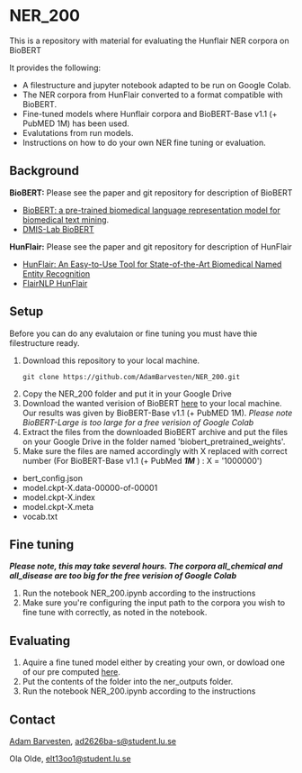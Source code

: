 # NER_200

This is a repository with material for evaluating the Hunflair NER corpora on BioBERT

It provides the following: 
* A filestructure and jupyter notebook adapted to be run on Google Colab.
* The NER corpora from HunFlair converted to a format compatible with BioBERT.
* Fine-tuned models where Hunflair corpora and BioBERT-Base v1.1 (+ PubMED 1M) has been used.
* Evalutations from run models.
* Instructions on how to do your own NER fine tuning or evaluation.

## Background

**BioBERT:**
Please see the paper and git repository for description of BioBERT
* [BioBERT: a pre-trained biomedical language representation model for biomedical text mining](http://doi.org/10.1093/bioinformatics/btz682).
* [DMIS-Lab BioBERT](https://github.com/dmis-lab/biobert/blob/master/README.md)

**HunFlair:**
Please see the paper and git repository for description of HunFlair
* [HunFlair: An Easy-to-Use Tool for State-of-the-Art Biomedical Named Entity Recognition](https://arxiv.org/abs/2008.07347)
* [FlairNLP HunFlair](https://github.com/flairNLP/flair/blob/master/resources/docs/HUNFLAIR.md)


## Setup

Before you can do any evalutaion or fine tuning you must have thie filestructure ready.

1. Download this repository to your local machine.
    ```
    git clone https://github.com/AdamBarvesten/NER_200.git
    ```
2. Copy the NER_200 folder and put it in your Google Drive 
3. Download the wanted verision of BioBERT [here](https://github.com/dmis-lab/biobert/blob/master/README.md#download) to your local machine. Our results was given by BioBERT-Base v1.1 (+ PubMED 1M). _Please note BioBERT-Large is too large for a free verision of Google Colab_
4. Extract the files from the downloaded BioBERT archive and put the files on your Google Drive in the folder named 'biobert_pretrained_weights'.
5. Make sure the files are named accordingly with X replaced with correct number (For BioBERT-Base v1.1 (+ PubMed _**1M**_ ) : X = '1000000')
* bert_config.json 
* model.ckpt-X.data-00000-of-00001
* model.ckpt-X.index
* model.ckpt-X.meta
* vocab.txt


## Fine tuning

***Please note, this may take several hours. The corpora all_chemical and all_disease are too big for the free verision of Google Colab***

1. Run the notebook NER_200.ipynb according to the instructions
2. Make sure you're configuring the input path to the corpora you wish to fine tune with correctly, as noted in the notebook.


## Evaluating

1. Aquire a fine tuned model either by creating your own, or dowload one of our pre computed [here](https://drive.google.com/drive/folders/1TReOc9S4134nS1Verkt9jxlds-eFNOyo?usp=sharing).
2. Put the contents of the folder into the ner_outputs folder.
3. Run the notebook NER_200.ipynb according to the instructions

## Contact

[Adam Barvesten](https://www.linkedin.com/in/adam-varg-b-63908389/), ad2626ba-s@student.lu.se

Ola Olde, elt13oo1@student.lu.se

